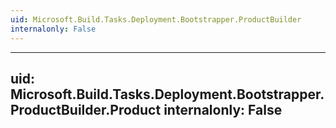 ```yaml
---
uid: Microsoft.Build.Tasks.Deployment.Bootstrapper.ProductBuilder
internalonly: False
---
```


---
uid: Microsoft.Build.Tasks.Deployment.Bootstrapper.ProductBuilder.Product
internalonly: False
---

